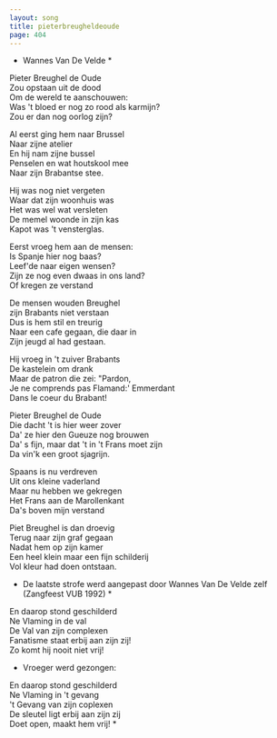 ```yaml
---
layout: song
title: pieterbreugheldeoude
page: 404
---
```


* Wannes Van De Velde *  

Pieter Breughel de Oude  
Zou opstaan uit de dood  
Om de wereld te aanschouwen:  
Was 't bloed er nog zo rood als karmijn?  
Zou er dan nog oorlog zijn?  

Al eerst ging hem naar Brussel  
Naar zijne atelier  
En hij nam zijne bussel  
Penselen en wat houtskool mee  
Naar zijn Brabantse stee.  

Hij was nog niet vergeten  
Waar dat zijn woonhuis was  
Het was wel wat versleten  
De memel woonde in zijn kas  
Kapot was 't vensterglas.  

Eerst vroeg hem aan de mensen:  
Is Spanje hier nog baas?  
Leef'de naar eigen wensen?  
Zijn ze nog even dwaas in ons land?  
Of kregen ze verstand  

De mensen wouden Breughel  
zijn Brabants niet verstaan  
Dus is hem stil en treurig  
Naar een cafe gegaan, die daar in  
Zijn jeugd al had gestaan.  

Hij vroeg in 't zuiver Brabants  
De kastelein om drank  
Maar de patron die zei: "Pardon,  
Je ne comprends pas Flamand:' Emmerdant  
Dans le coeur du Brabant!  

Pieter Breughel de Oude  
Die dacht 't is hier weer zover  
Da' ze hier den Gueuze nog brouwen  
Da' s fijn, maar dat 't in 't Frans moet zijn  
Da vin'k een groot sjagrijn.  

Spaans is nu verdreven  
Uit ons kleine vaderland  
Maar nu hebben we gekregen  
Het Frans aan de Marollenkant  
Da's boven mijn verstand  

Piet Breughel is dan droevig  
Terug naar zijn graf gegaan  
Nadat hem op zijn kamer  
Een heel klein maar een fijn schilderij  
Vol kleur had doen ontstaan.  

* De laatste strofe werd aangepast door Wannes Van De Velde zelf (Zangfeest VUB 1992) *  

En daarop stond geschilderd  
Ne Vlaming in de val  
De Val van zijn complexen  
Fanatisme staat erbij aan zijn zij!  
Zo komt hij nooit niet vrij!  

* Vroeger werd gezongen:  

En daarop stond geschilderd  
Ne Vlaming in 't gevang  
't Gevang van zijn coplexen  
De sleutel ligt erbij aan zijn zij  
Doet open, maakt hem vrij! *  
